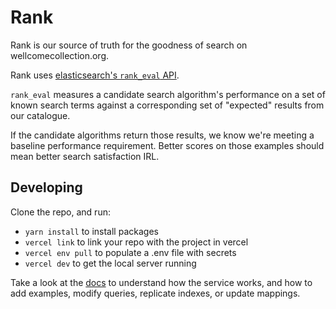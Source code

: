 # Rank

Rank is our source of truth for the goodness of search on wellcomecollection.org.

Rank uses [elasticsearch's `rank_eval` API](https://www.elastic.co/guide/en/elasticsearch/reference/current/search-rank-eval.html).

`rank_eval` measures a candidate search algorithm's performance on a set of known search terms against a corresponding set of "expected" results from our catalogue.

If the candidate algorithms return those results, we know we're meeting a baseline performance requirement. Better scores on those examples should mean better search satisfaction IRL.

## Developing

Clone the repo, and run:

- `yarn install` to install packages
- `vercel link` to link your repo with the project in vercel
- `vercel env pull` to populate a .env file with secrets
- `vercel dev` to get the local server running

Take a look at the [docs](/docs) to understand how the service works, and how to add examples, modify queries, replicate indexes, or update mappings.
